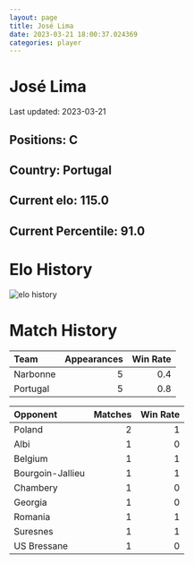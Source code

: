 ```yaml
---  
layout: page  
title: José Lima  
date: 2023-03-21 18:00:37.024369  
categories: player  
---
```

# José Lima


Last updated: 2023-03-21
## Positions: C

## Country: Portugal

## Current elo: 115.0

## Current Percentile: 91.0

# Elo History


![elo history](history_JoséLima.png)
# Match History


| Team     |   Appearances |   Win Rate |
|:---------|--------------:|-----------:|
| Narbonne |             5 |        0.4 |
| Portugal |             5 |        0.8 |

| Opponent         |   Matches |   Win Rate |
|:-----------------|----------:|-----------:|
| Poland           |         2 |          1 |
| Albi             |         1 |          0 |
| Belgium          |         1 |          1 |
| Bourgoin-Jallieu |         1 |          1 |
| Chambery         |         1 |          0 |
| Georgia          |         1 |          0 |
| Romania          |         1 |          1 |
| Suresnes         |         1 |          1 |
| US Bressane      |         1 |          0 |